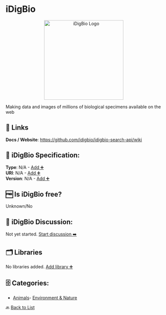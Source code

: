# iDigBio
<p align="center">
    <img width="256" src="https://raw.githubusercontent.com/apis-list/apis-list/main/apis/idigbio/logo_256x256.png" alt="iDigBio Logo"/>
</p>
Making data and images of millions of biological specimens available on the web

##  🔗 Links
**Docs / Website**: https://github.com/idigbio/idigbio-search-api/wiki

## 🧬 iDigBio Specification:
**Type**: N/A - [Add ➕](https://github.com/apis-list/apis-list/edit/main/apis/idigbio/idigbio.yaml)  
**URI**: N/A - [Add ➕](https://github.com/apis-list/apis-list/edit/main/apis/idigbio/idigbio.yaml)  
**Version**: N/A - [Add ➕](https://github.com/apis-list/apis-list/edit/main/apis/idigbio/idigbio.yaml)

## 🆓 Is iDigBio free?
 Unknown/No 

## 💬 iDigBio Discussion:
Not yet started. [Start discussion ➡️](https://github.com/apis-list/apis-list/discussions/new)

## 🗂️ Libraries

No libraries added. [Add library ➕](https://github.com/apis-list/apis-list/edit/main/apis/idigbio/idigbio.yaml)    


## 🗄️ Categories:
- [Animals](https://github.com/apis-list/apis-list#animals-)- [Environment & Nature](https://github.com/apis-list/apis-list#environment--nature-)

🔙  [Back to List](https://github.com/apis-list/apis-list)
